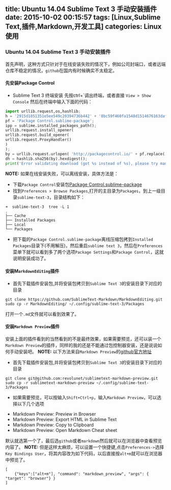 title: Ubuntu 14.04 Sublime Text 3 手动安装插件
date: 2015-10-02 00:15:57
tags: [Linux,Sublime Text,插件,Markdown,开发工具]
categories: Linux使用
---
### Ubuntu 14.04 Sublime Text 3 手动安装插件
首先声明，这种方式只针对于在线安装失败的情况下，例如公司封端口，或者远端仓库不稳定的情况，`github`在国内有时候确实不太稳定。

#### 先安装Package Control
* Sublime Text 3 终端安装
先按ctrl+\`调出终端，或者直接 `View > Show Console`
然后在终端中输入下面的代码：
```python
import urllib.request,os,hashlib; 
h = '2915d1851351e5ee549c20394736b442' + '8bc59f460fa1548d1514676163dafc88'; 
pf = 'Package Control.sublime-package'; 
ipp = sublime.installed_packages_path(); 
urllib.request.install_opener( 
urllib.request.build_opener( 
urllib.request.ProxyHandler()
) 
); 
by = urllib.request.urlopen( 'http://packagecontrol.io/' + pf.replace(' ', '%20')).read(); 
dh = hashlib.sha256(by).hexdigest(); 
print('Error validating download (got %s instead of %s), please try manual install' % (dh, h)) if dh != h else open(os.path.join( ipp, pf), 'wb' ).write(by)
```
**NOTE:** 如果在线安装失败，可以离线安装，具体方法是：

* 下载`Package Control`安装包[Package Control.sublime-package](https://packagecontrol.io/Package%20Control.sublime-package)
* 找到`Preferences > Browse Packages`,打开的主目录为`Packages`，到上一级目录`sublime-text-3`，目录结构如下：
```
➜  sublime-text-3  tree -L 1
.
├── Cache
├── Installed Packages
├── Local
└── Packages
```

* 把下载的`Package Control.sublime-package`离线压缩包拷到`Installed Packages`目录下(不用解压)，然后重启`sublime text 3`，然后在`Preferences`菜单下就可以看到多了两个选项`Package Settings`和`Package Control`，这就说明安装成功了。

#### 安装M`arkdownEditing`插件
* 首先下载插件安装包,并将安装包拷贝到`Sublime Text 3`的安装目录下对应的目录
```
git clone https://github.com/SublimeText-Markdown/MarkdownEditing.git
sudo cp -r MarkdownEditing/ ~/.config/sublime-text-3/Packages
```
打开一个`.md`文件就可以看到效果了。

#### 安装`Markdown Preview`插件
安装上面的插件看到的当然看到的不是最终效果，如果需要预览，还可以装一个`Markdown Preview`的插件，同样的我的还是不能通过包控制器安装，还是说说如何手动安装吧。
**NOTE:** 以下方法来自`Markdown Preview`的[github官方地址](https://github.com/revolunet/sublimetext-markdown-preview)

* 首先下载插件安装包,并将安装包拷贝到`Sublime Text 3`的安装目录下对应的目录
```
git clone git@github.com:revolunet/sublimetext-markdown-preview.git
sudo cp -r sublimetext-markdown-preview ~/.config/sublime-text-3/Packages
```
* 如果需要预览，可以按输入`Shift+Ctrl+p`，输入`Markdown Preview`，可以选择以下几个选项
 - Markdown Preview: Preview in Browser
 - Markdown Preview: Export HTML in Sublime Text
 - Markdown Preview: Copy to Clipboard
 - Markdown Preview: Open Markdown Cheat sheet

默认就选第一个了，最后选`github`或者`markdown`然后就可以在浏览器中查看预览内容了。
**NOTE:** 但是这样太麻烦，可以设置一个快捷键,点击`Preferences->`选择`Key Bindings User`，将其内容改为如下代码，以后直接按`alt+m`就可以在浏览器中预览了。
```
[
    {"keys":["alt+m"], "command": "markdown_preview", "args": { "target": "browser"} }
]
```
